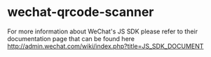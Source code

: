 # wechat-qrcode-scanner

For more information about WeChat's JS SDK please refer to their documentation page that can be found here http://admin.wechat.com/wiki/index.php?title=JS_SDK_DOCUMENT

